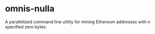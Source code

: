 # omnis-nulla
A parallelized command line utility for mining Ethereum addresses with n specified zero bytes.
